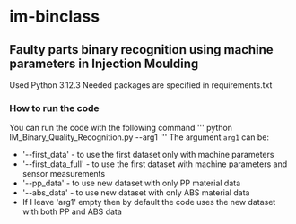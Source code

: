 # im-binclass
## Faulty parts binary recognition using machine parameters in Injection Moulding

Used Python 3.12.3
Needed packages are specified in requirements.txt

### How to run the code
You can run the code with the following command
'''
python IM_Binary_Quality_Recognition.py --arg1
'''
The argument `arg1` can be:
- '--first_data' - to use the first dataset only with machine parameters
- '--first_data_full' - to use the first dataset with machine parameters and sensor measurements
- '--pp_data' - to use new dataset with only PP material data
- '--abs_data' - to use new dataset with only ABS material data
- If I leave 'arg1' empty then by default the code uses the new dataset with both PP and ABS data 
